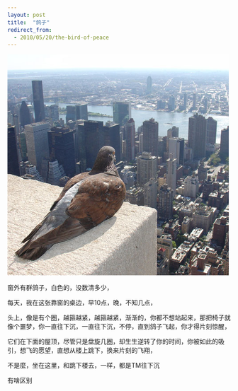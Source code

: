 ```yaml
---
layout: post
title:  "鸽子"
redirect_from:
  - 2010/05/20/the-bird-of-peace
---
```


![鸽子](/files/2010/05/20/bird_of_peace.jpg)

窗外有群鸽子，白色的，没数清多少，

每天，我在这张靠窗的桌边，早10点，晚，不知几点，

头上，像是有个圈，越箍越紧，越箍越紧，渐渐的，你都不想站起来，那把椅子就像个噩梦，你一直往下沉，一直往下沉，不停，直到鸽子飞起，你才得片刻惊醒，

它们在下面的屋顶，尽管只是盘旋几圈，却生生逆转了你的时间，你被如此的吸引，想飞的愿望，直想从楼上跳下，换来片刻的飞翔，

不是麼，坐在这里，和跳下楼去，一样，都是TM往下沉

有啥区别
